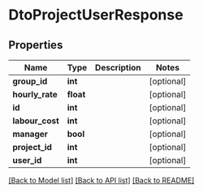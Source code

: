 # DtoProjectUserResponse

## Properties

Name | Type | Description | Notes
------------ | ------------- | ------------- | -------------
**group_id** | **int** |  | [optional] 
**hourly_rate** | **float** |  | [optional] 
**id** | **int** |  | [optional] 
**labour_cost** | **int** |  | [optional] 
**manager** | **bool** |  | [optional] 
**project_id** | **int** |  | [optional] 
**user_id** | **int** |  | [optional] 

[[Back to Model list]](../README.md#documentation-for-models) [[Back to API list]](../README.md#documentation-for-api-endpoints) [[Back to README]](../README.md)


